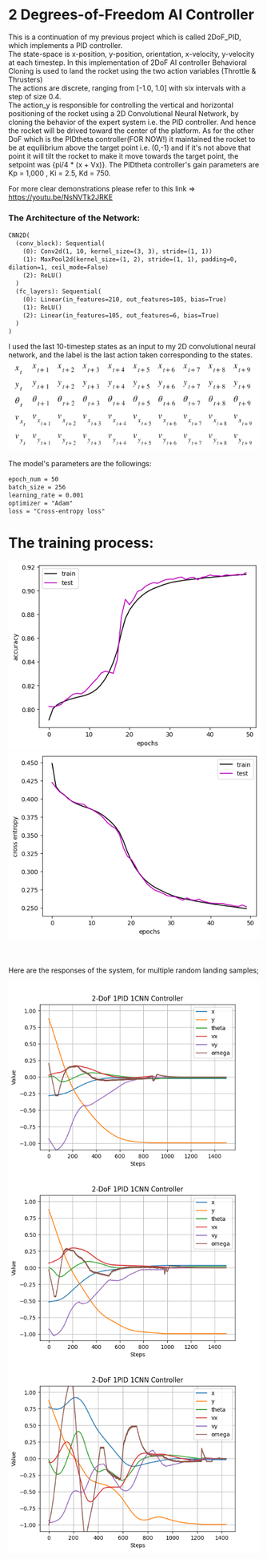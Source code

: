 # 2 Degrees-of-Freedom AI Controller
This is a continuation of my previous project which is called 2DoF_PID, which implements a PID controller.<br>
The state-space is x-position, y-position, orientation, x-velocity, y-velocity at each timestep. 
In this implementation of 2DoF AI controller Behavioral Cloning is used to land the rocket using the two action variables (Throttle & Thrusters)<br>
The actions are discrete, ranging from [-1.0, 1.0] with six intervals with a step of size 0.4.<br>
The action_y is responsible for controlling the vertical and horizontal positioning of the rocket
using a 2D Convolutional Neural Network, by cloning the behavior of the expert system i.e. the PID controller. And hence the rocket will be drived toward the center of the platform.
As for the other DoF which is the PIDtheta controller(FOR NOW!) it maintained the rocket to be at equilibrium above the target
point i.e. (0,-1) and if it's not above that point it will tilt the rocket to make it move towards the target point,
the setpoint was {pi/4 * (x + Vx)}. The PIDtheta controller's gain parameters are Kp = 1,000 , Ki = 2.5, Kd = 750.


For more clear demonstrations please refer to this link => https://youtu.be/NsNVTk2JRKE

### The Architecture of the Network:<br>
  ```
  CNN2D(
    (conv_block): Sequential(
      (0): Conv2d(1, 10, kernel_size=(3, 3), stride=(1, 1))
      (1): MaxPool2d(kernel_size=(1, 2), stride=(1, 1), padding=0, dilation=1, ceil_mode=False)
      (2): ReLU()
    )
    (fc_layers): Sequential(
      (0): Linear(in_features=210, out_features=105, bias=True)
      (1): ReLU()
      (2): Linear(in_features=105, out_features=6, bias=True)
    )
  )
  ```
I used the last 10-timestep states as an input to my 2D convolutional neural network, and the label is the last action taken corresponding to the states.<br>
![](figures/state2d.png)<br><br>
The model's parameters are the followings:<br>
```
epoch_num = 50
batch_size = 256
learning_rate = 0.001
optimizer = "Adam"
loss = "Cross-entropy loss"
```
# The training process:<br>
![](figures/model_acc_v2.png)<br>
![](figures/model_loss_v2.png)<br><br>
<br><br>
Here are the responses of the system, for multiple random landing samples;

![](figures/Figure_1_1.png)<br>
![](figures/Figure_1_2.png)<br>
![](figures/Figure_1_3.png)<br>
